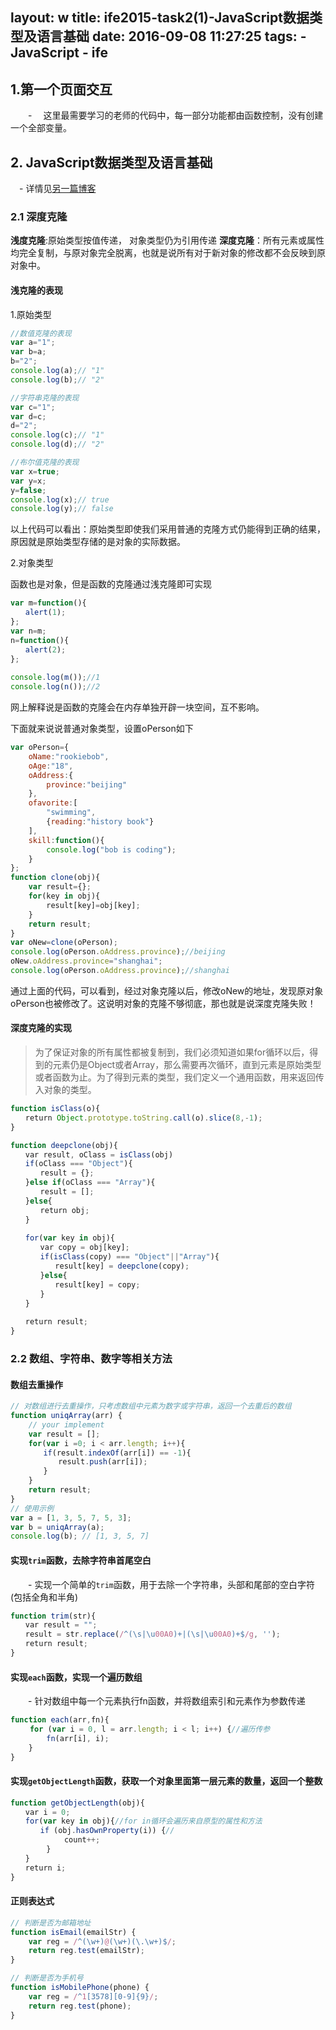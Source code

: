layout: w
title: ife2015-task2(1)-JavaScript数据类型及语言基础
date: 2016-09-08 11:27:25
tags:
    - JavaScript
    - ife
---

## 1.第一个页面交互 ##
　　- 　这里最需要学习的老师的代码中，每一部分功能都由函数控制，没有创建一个全部变量。

## 2. JavaScript数据类型及语言基础 ##
  　- 详情见[另一篇博客](https://hewei0928.github.io/2016/09/07/JavaScript%E7%B1%BB%E5%9E%8B%E8%AF%86%E5%88%AB/)
  
### 2.1 深度克隆 ###
**浅度克隆**:原始类型按值传递， 对象类型仍为引用传递
**深度克隆**：所有元素或属性均完全复制，与原对象完全脱离，也就是说所有对于新对象的修改都不会反映到原对象中。
<!--more-->
#### 浅克隆的表现 ####
1.原始类型
```javascript
//数值克隆的表现
var a="1";
var b=a;
b="2";
console.log(a);// "1"
console.log(b);// "2"

//字符串克隆的表现
var c="1";
var d=c;
d="2";
console.log(c);// "1"
console.log(d);// "2"

//布尔值克隆的表现
var x=true;
var y=x;
y=false;
console.log(x);// true
console.log(y);// false
```
以上代码可以看出：原始类型即使我们采用普通的克隆方式仍能得到正确的结果，原因就是原始类型存储的是对象的实际数据。

2.对象类型

函数也是对象，但是函数的克隆通过浅克隆即可实现
```javascript
var m=function(){
　　alert(1);
};
var n=m;
n=function(){
　　alert(2);
};
 
console.log(m());//1
console.log(n());//2
```
网上解释说是函数的克隆会在内存单独开辟一块空间，互不影响。

下面就来说说普通对象类型，设置oPerson如下
```javascript
var oPerson={
    oName:"rookiebob",
    oAge:"18",
    oAddress:{
        province:"beijing"
    },    
    ofavorite:[
        "swimming",
        {reading:"history book"}
    ],
    skill:function(){
        console.log("bob is coding");
    }
};
function clone(obj){
    var result={};
    for(key in obj){
        result[key]=obj[key];
    }
    return result;
}
var oNew=clone(oPerson);
console.log(oPerson.oAddress.province);//beijing
oNew.oAddress.province="shanghai";
console.log(oPerson.oAddress.province);//shanghai
```
通过上面的代码，可以看到，经过对象克隆以后，修改oNew的地址，发现原对象oPerson也被修改了。这说明对象的克隆不够彻底，那也就是说深度克隆失败！

#### 深度克隆的实现 ####
>为了保证对象的所有属性都被复制到，我们必须知道如果for循环以后，得到的元素仍是Object或者Array，那么需要再次循环，直到元素是原始类型或者函数为止。为了得到元素的类型，我们定义一个通用函数，用来返回传入对象的类型。
```javascript
function isClass(o){
　　return Object.prototype.toString.call(o).slice(8,-1);
}

function deepclone(obj){
　　var result, oClass = isClass(obj)
　　if(oClass === "Object"){
　　　　result = {};
　　}else if(oClass === "Array"){
　　　　result = [];
　　}else{
　　　　return obj;
　　}
　　
　　for(var key in obj){
　　　　var copy = obj[key];
　　　　if(isClass(copy) === "Object"||"Array"){
　　　　　　result[key] = deepclone(copy);
　　　　}else{
　　　　　　result[key] = copy;
　　　　}
　　}
　　
　　return result;
}
```

### 2.2 数组、字符串、数字等相关方法 ###

#### 数组去重操作 ####
```javascript
// 对数组进行去重操作，只考虑数组中元素为数字或字符串，返回一个去重后的数组
function uniqArray(arr) {
    // your implement
    var result = [];
    for(var i =0; i < arr.length; i++){
    　　if(result.indexOf(arr[i]) == -1){
    　　　　result.push(arr[i]);
    　　}
    }
    return result;
}
// 使用示例
var a = [1, 3, 5, 7, 5, 3];
var b = uniqArray(a);
console.log(b); // [1, 3, 5, 7]
```

#### 实现`trim`函数，去除字符串首尾空白 ####
　　- 实现一个简单的`trim`函数，用于去除一个字符串，头部和尾部的空白字符(包括全角和半角)
```javascript
function trim(str){
　　var result = "";
　　result = str.replace(/^(\s|\u00A0)+|(\s|\u00A0)+$/g, '');
　　return result;
}
```

#### 实现`each`函数，实现一个遍历数组 ####
　　- 针对数组中每一个元素执行fn函数，并将数组索引和元素作为参数传递
```javascript
function each(arr,fn){
　　 for (var i = 0, l = arr.length; i < l; i++) {//遍历传参
        fn(arr[i], i);
    }
}
```

#### 实现`getObjectLength`函数，获取一个对象里面第一层元素的数量，返回一个整数 ####
```javascript
function getObjectLength(obj){
　　var i = 0;
　　for(var key in obj){//for in循环会遍历来自原型的属性和方法
　　　　if (obj.hasOwnProperty(i)) {//
            count++;
        }
　　}
　　return i;
}
```

#### 正则表达式 ####
```javascript
// 判断是否为邮箱地址
function isEmail(emailStr) {
    var reg = /^(\w+)@(\w+)(\.\w+)$/;
    return reg.test(emailStr);
}

// 判断是否为手机号
function isMobilePhone(phone) {
    var reg = /^1[3578][0-9]{9}/;
    return reg.test(phone);
}
```






